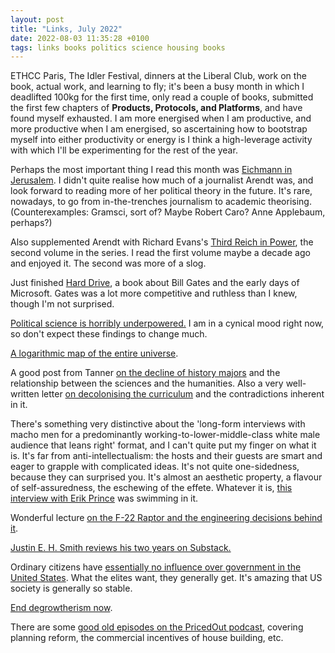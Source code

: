 ```yaml
---
layout: post
title: "Links, July 2022"
date: 2022-08-03 11:35:28 +0100
tags: links books politics science housing books
---
```


ETHCC Paris, The Idler Festival, dinners at the Liberal Club, work on the book, actual work, and learning to fly; it's been a busy month in which I deadlifted 100kg for the first time, only read a couple of books, submitted the first few chapters of **Products, Protocols, and Platforms**, and have found myself exhausted. I am more energised when I am productive, and more productive when I am energised, so ascertaining how to bootstrap myself into either productivity or energy is I think a high-leverage activity with which I'll be experimenting for the rest of the year.

Perhaps the most important thing I read this month was [Eichmann in Jerusalem](https://www.amazon.co.uk/Eichmann-Jerusalem-Report-Banality-Evil/dp/024155229X/ref=tmm_pap_swatch_0?_encoding=UTF8&qid=&sr=). I didn't quite realise how much of a journalist Arendt was, and look forward to reading more of her political theory in the future. It's rare, nowadays, to go from in-the-trenches journalism to academic theorising. (Counterexamples: Gramsci, sort of? Maybe Robert Caro? Anne Applebaum, perhaps?)

Also supplemented Arendt with Richard Evans's [Third Reich in Power](https://www.amazon.co.uk/Third-Reich-Power-1933-Hearts/dp/0141009764), the second volume in the series. I read the first volume maybe a decade ago and enjoyed it. The second was more of a slog.

Just finished [Hard Drive](https://www.amazon.co.uk/Hard-Drive-Making-Microsoft-Empire/dp/0887306292/ref=sr_1_1?crid=D7B2ZBP7Q351&keywords=hard+drive+bill+gates&qid=1659523562&s=books&sprefix=hard+drive+bi%2Cstripbooks%2C798&sr=1-1), a book about Bill Gates and the early days of Microsoft. Gates was a lot more competitive and ruthless than I knew, though I'm not surprised.

[Political science is horribly underpowered.](https://twitter.com/ryancbriggs/status/1544321988101128195?utm_source=substack&utm_medium=email) I am in a cynical mood right now, so don't expect these findings to change much.

[A logarithmic map of the entire universe](https://twitter.com/johncoogan/status/1546921877586604032).

A good post from Tanner [on the decline of history majors](https://scholars-stage.org/the-fall-of-history-as-a-major-and-as-a-part-of-the-humanities/) and the relationship between the sciences and the humanities. Also a very well-written letter [on decolonising the curriculum](https://onlinelibrary.wiley.com/doi/10.1111/criq.12675) and the contradictions inherent in it.

There's something very distinctive about the 'long-form interviews with macho men for a predominantly working-to-lower-middle-class white male audience that leans right' format, and I can't quite put my finger on what it is. It's far from anti-intellectualism: the hosts and their guests are smart and eager to grapple with complicated ideas. It's not quite one-sidedness, because they can surprised you. It's almost an aesthetic property, a flavour of self-assuredness, the eschewing of the effete. Whatever it is, [this interview with Erik Prince](https://www.youtube.com/watch?v=nwK_XLFOm_I) was swimming in it.

Wonderful lecture [on the F-22 Raptor and the engineering decisions behind it](https://www.youtube.com/watch?v=n068fel-W9I).

[Justin E. H. Smith reviews his two years on Substack.](https://justinehsmith.substack.com/p/two-years-on-substack)

Ordinary citizens have [essentially no influence over government in the United States](https://infoproc.blogspot.com/2016/01/american-and-chinese-oligarchies.html). What the elites want, they generally get. It's amazing that US society is generally so stable.

[End degrowtherism now](https://noahpinion.substack.com/p/how-we-will-fight-climate-change?utm_source=substack&utm_medium=email).

There are some [good old episodes on the PricedOut podcast](https://www.pricedout.org.uk/resources/podcast/), covering planning reform, the commercial incentives of house building, etc.
